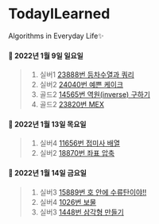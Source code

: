 # TodayILearned
Algorithms in Everyday Life✨

#### 📌 2022년 1월 9일 일요일 ####
> 1. 실버1 [23888번 등차수열과 쿼리](https://www.acmicpc.net/problem/23888)
> 2. 실버2 [24040번 예쁜 케이크](https://www.acmicpc.net/problem/24040)
> 3. 골드2 [14565번 역원(inverse) 구하기](https://www.acmicpc.net/problem/14565)
> 4. 골드2 [23820번 MEX](https://www.acmicpc.net/problem/23820)
#### 📌 2022년 1월 13일 목요일 ####
> 1. 실버4 [11656번 접미사 배열](https://www.acmicpc.net/problem/11656)
> 2. 실버2 [18870번 좌표 압축](https://www.acmicpc.net/problem/18870)
#### 📌 2022년 1월 14일 금요일 ####
> 1. 실버3 [15889번 호 안에 수류탄이야!!](https://www.acmicpc.net/problem/15889)
> 2. 실버4 [1026번 보물](https://www.acmicpc.net/problem/1026)
> 3. 실버3 [1448번 삼각형 만들기](https://www.acmicpc.net/problem/1448)
